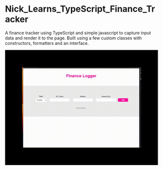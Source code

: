 # Nick_Learns_TypeScript_Finance_Tracker
A finance tracker using TypeScript and simple javascript to capture input data and render it to the page.
Built using a few custom classes with constructors, formatters and an interface.

<img src='./public/img/TypeScript_Finance_tracker_Demo.gif' />


